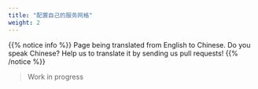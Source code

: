 ```yaml
---
title: "配置自己的服务网格"
weight: 2
---
```


{{% notice info %}}
<i class="fas fa-language"></i> Page being translated from 
English to Chinese. Do you speak Chinese? Help us to translate
it by sending us pull requests!
{{% /notice %}}

> Work in progress
